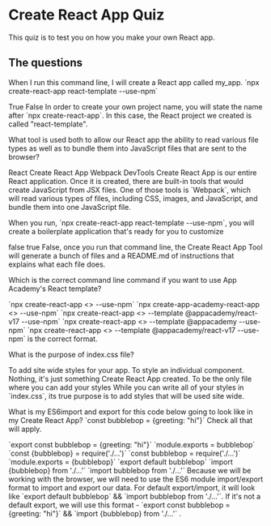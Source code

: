# Create React App Quiz

This quiz is to test you on how you make your own React app.

## The questions

<quiz>
  <question>
    <p>
      When I run this command line, I will create a React app called my_app.
      `npx create-react-app react-template --use-npm`
    </p>
    <answer> True </answer>
    <answer correct> False </answer>
    <explanation>
      In order to create your own project name, you will state the name after `npx create-react-app`. In this case, the React project we created is called "react-template".
    </explanation>
  </question>
</quiz>
<quiz>
  <question>
    <p>
      What tool is used both to allow our React app the ability to read various
      file types as well as to bundle them into JavaScript files that are sent
      to the browser?
    </p>
    <answer> React </answer>
    <answer> Create React App </answer>
    <answer correct> Webpack </answer>
    <answer> DevTools </answer>
    <explanation>
      Create React App is our entire React application. Once it is created, there are built-in tools that would create JavaScript from JSX files. One of those tools is `Webpack`, which will read various types of files,
      including CSS, images, and JavaScript, and bundle them into one
      JavaScript file.
    </explanation>
  </question>
</quiz>
<quiz>
  <question>
    <p>
      When you run, `npx create-react-app react-template --use-npm`, you will create a boilerplate application that's ready for you to customize
    </p>
    <answer correct> false </answer>
    <answer> true </answer>
    <explanation>
      False, once you run that command line, the Create React App Tool
      will generate a bunch of files and a README.md of instructions
      that explains what each file does.
    </explanation>
  </question>
</quiz>
<quiz>
  <question>
    <p>
      Which is the correct command line command if you want to use App
      Academy's React template?
    </p>
    <answer> `npx create-react-app <<project-folder-name>> --use-npm` </answer>
    <answer> `npx create-app-academy-react-app <<project-folder-name>> --use-npm` </answer>
    <answer correct>`npx create-react-app <<project-folder-name>> --template @appacademy/react-v17 --use-npm`</answer>
    <answer>`npx create-react-app <<project-folder-name>> --template @appacademy --use-npm`</answer>
    <explanation>
      `npx create-react-app <<project-folder-name>> --template @appacademy/react-v17 --use-npm` is the correct format.
    </explanation>
  </question>
</quiz>
<quiz>
  <question>
    <p>
      What is the purpose of index.css file?
    </p>
    <answer correct> To add site wide styles for your app.</answer>
    <answer> To style an individual component. </answer>
    <answer> Nothing, it's just something Create React App created.</answer>
    <answer >To be the only file where you can add your styles</answer>
    <explanation>
      While you can write all of your styles in `index.css`, its true purpose is to add styles that will be used site wide.
    </explanation>
  </question>
</quiz>
<quiz>
  <question>
    <p>
      What is my ES6import and export for this code below going to look 
      like in my Create React App?
      `const bubblebop = {greeting: "hi"}` Check all that will apply.
    </p>
    <answer correct> `export const bubblebop = {greeting: "hi"}`</answer>
    <answer> `module.exports = bubblebop` </answer>
    <answer> `const {bubblebop} = require('./...')` </answer>
    <answer> `const bubblebop = require('./...')` </answer>
    <answer> `module.exports = {bubblebop}` </answer>
    <answer correct> `export default bubblebop`</answer>
    <answer correct>`import {bubblebop} from './...'`</answer>
    <answer correct>`import bubblebop from './...'`</answer>
    <explanation>
      Because we will be working with the browser, we will need to use
      the ES6 module import/export format to import and export our data.
      For default export/import, it will look like `export default bubblebop`
      && `import bubblebop from './...'`. If it's not a default export, we
      will use this format - `export const bubblebop = {greeting: "hi"}` && `import {bubblebop} from './...'` .
    </explanation>
  </question>
</quiz>

